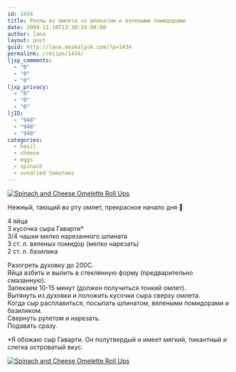 ```yaml
---
id: 1434
title: Роллы из омлета со шпинатом и вялеными помидорами
date: 2009-11-10T13:30:24-08:00
author: lana
layout: post
guid: http://lana.moskalyuk.com/?p=1434
permalink: /recipe/1434/
ljxp_comments:
  - "0"
  - "0"
  - "0"
ljxp_privacy:
  - "0"
  - "0"
  - "0"
ljID:
  - "948"
  - "948"
  - "948"
categories:
  - basil
  - cheese
  - eggs
  - spinach
  - sundried tomatoes
---
```

<a class="flickr-image alignnone" title="Spinach and Cheese Omelette Roll Ups" href="http://www.flickr.com/photos/67405678@N00/4092929383/" target="_blank"><img src="http://farm3.static.flickr.com/2714/4092929383_ee0b8c3121.jpg" alt="Spinach and Cheese Omelette Roll Ups" /></a>

Нежный, тающий во рту омлет, прекрасное начало дня 🙂

4 яйца  
3 кусочка сыра Гаварти*  
3/4 чашки мелко нарезанного шпината  
3 ст. л. вяленых помидор (мелко нарезать)  
2 ст. л. базилика

Разогреть духовку до 200С.  
Яйца взбить и вылить в стеклянную форму (предварительно смазанную).  
Запекаем 10-15 минут (должен получиться тонкий омлет).  
Вытянуть из духовки и положить кусочки сыра сверху омлета.  
Когда сыр расплавиться, посыпать шпинатом, вялеными помидорами и базиликом.  
Свернуть рулетом и нарезать.  
Подавать сразу.

*Я обожаю сыр Гаварти. Он полутвердый и имеет мягкий, пикантный и слегка островатый вкус.

<a class="flickr-image alignnone" title="Spinach and Cheese Omelette Roll Ups" href="http://www.flickr.com/photos/67405678@N00/4093694746/" target="_blank"><img src="http://farm3.static.flickr.com/2625/4093694746_b1868da549.jpg" alt="Spinach and Cheese Omelette Roll Ups" /></a>